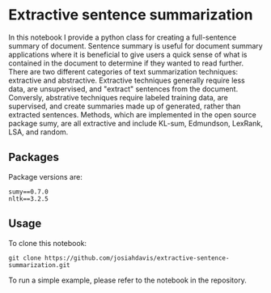 # Extractive sentence summarization

In this notebook I provide a python class for creating a full-sentence summary of document. Sentence summary is useful for document summary applications where it is beneficial to give users a quick sense of what is contained in the document to determine if they wanted to read further. There are two different categories of text summarization techniques: extractive and abstractive. Extractive techniques generally require less data, are unsupervised, and "extract" sentences from the document. Conversly, abstrative techniques require labeled training data, are supervised, and create summaries made up of generated, rather than extracted sentences. Methods, which are implemented in the open source package sumy, are all extractive and include KL-sum, Edmundson, LexRank, LSA, and random.

## Packages

Package versions are:

```
sumy==0.7.0
nltk==3.2.5
```

## Usage

To clone this notebook:

`git clone https://github.com/josiahdavis/extractive-sentence-summarization.git`

To run a simple example, please refer to the notebook in the repository.

